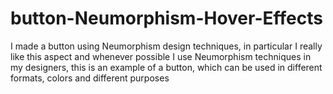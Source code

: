 # button-Neumorphism-Hover-Effects
 I made a button using Neumorphism design techniques, in particular I really like this aspect and whenever possible I use Neumorphism techniques in my designers, this is an example of a button, which can be used in different formats, colors and different purposes
